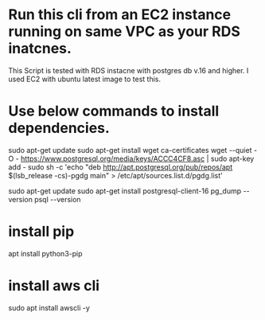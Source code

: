 # Run this cli from an EC2 instance running on same VPC as your RDS inatcnes.

This Script is tested with RDS instacne with postgres db v.16 and higher. I used EC2 with ubuntu latest image to test this.

# Use below commands to install dependencies.
sudo apt-get update
sudo apt-get install wget ca-certificates
wget --quiet -O - https://www.postgresql.org/media/keys/ACCC4CF8.asc | sudo apt-key add -
sudo sh -c 'echo "deb http://apt.postgresql.org/pub/repos/apt $(lsb_release -cs)-pgdg main" > /etc/apt/sources.list.d/pgdg.list'

sudo apt-get update
sudo apt-get install postgresql-client-16
pg_dump --version
psql --version

# install pip
apt install python3-pip

# install aws cli
sudo apt  install awscli -y


